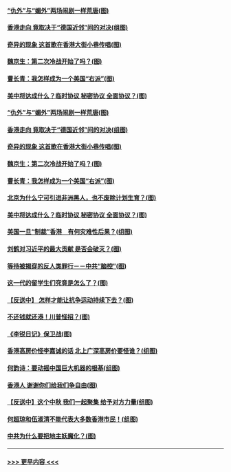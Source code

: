 #### [“仇外”与“媚外”两场闹剧一样荒唐(图)](../pages/p4/907689.md?t=09180055) 
#### [香港走向 竟取决于“德国近邻”间的对决(组图)](../pages/p4/907618.md?t=09180055) 
#### [奇异的现象 这首歌在香港大街小巷传唱(图)](../pages/p4/907583.md?t=09180055) 
#### [魏京生：第二次冷战开始了吗？(图)](../pages/p4/907581.md?t=09180055) 
#### [曹长青：我怎样成为一个美国“右派”(图)](../pages/p4/907580.md?t=09180055) 
#### [美中将达成什么？临时协议 秘密协议 全面协议？(图)](../pages/p4/907576.md?t=09180055) 
#### [“仇外”与“媚外”两场闹剧一样荒唐(图)](../pages/p4/907689.md?t=09180055) 
#### [香港走向 竟取决于“德国近邻”间的对决(组图)](../pages/p4/907618.md?t=09180055) 
#### [奇异的现象 这首歌在香港大街小巷传唱(图)](../pages/p4/907583.md?t=09180055) 
#### [魏京生：第二次冷战开始了吗？(图)](../pages/p4/907581.md?t=09180055) 
#### [曹长青：我怎样成为一个美国“右派”(图)](../pages/p4/907580.md?t=09180055) 
#### [北京为什么宁可引进非洲黑人，也不废除计划生育？(图)](../pages/p4/907577.md?t=09180055) 
#### [美中将达成什么？临时协议 秘密协议 全面协议？(图)](../pages/p4/907576.md?t=09180055) 
#### [美国一旦“制裁”香港　有何灾难性后果？(组图)](../pages/p4/907575.md?t=09180055) 
#### [刘鹤对习近平的最大贡献 是否会破灭？(图)](../pages/p4/907509.md?t=09180055) 
#### [等待被揭穿的反人类罪行－－中共“脑控”(图)](../pages/p4/907167.md?t=09180055) 
#### [这一代的留学生们究竟是怎么了？(图)](../pages/p4/907473.md?t=09180055) 
#### [【反送中】 怎样才能让抗争运动持续下去？(图)](../pages/p4/907466.md?t=09180055) 
#### [不还钱就还港！川普怪招？(图)](../pages/p4/907474.md?t=09180055) 
#### [《李锐日记》保卫战(图)](../pages/p4/907465.md?t=09180055) 
#### [香港高房价怪李嘉诚的话 北上广深高房价要怪谁？(组图)](../pages/p4/907471.md?t=09180055) 
#### [何韵诗：要动摇中国巨大机器的根基(组图)](../pages/p4/907469.md?t=09180055) 
#### [香港人 谢谢你们给我们争自由(图)](../pages/p4/907402.md?t=09180055) 
#### [【反送中】这个中秋 我们一起聚集 给予对方力量(组图)](../pages/p4/907401.md?t=09180055) 
#### [何超琼和伍淑清不能代表大多数香港市民！(组图)](../pages/p4/907398.md?t=09180055) 
#### [中共为什么要把地主妖魔化？(图)](../pages/p4/907397.md?t=09180055) 

----
#### [ >>> 更早内容 <<< ](../indexes/p4-earlier.md)
